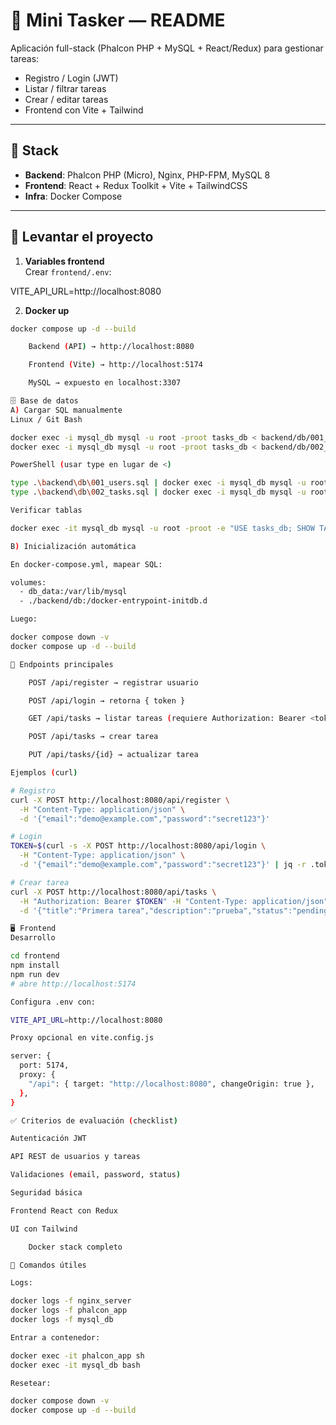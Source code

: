 # 📘 Mini Tasker — README

Aplicación full-stack (Phalcon PHP + MySQL + React/Redux) para gestionar tareas:

- Registro / Login (JWT)
- Listar / filtrar tareas
- Crear / editar tareas
- Frontend con Vite + Tailwind

---

## 🚀 Stack

- **Backend**: Phalcon PHP (Micro), Nginx, PHP-FPM, MySQL 8
- **Frontend**: React + Redux Toolkit + Vite + TailwindCSS
- **Infra**: Docker Compose

---

## 🐳 Levantar el proyecto

1. **Variables frontend**  
   Crear `frontend/.env`:

VITE_API_URL=http://localhost:8080


2. **Docker up**
```bash
docker compose up -d --build

    Backend (API) → http://localhost:8080

    Frontend (Vite) → http://localhost:5174

    MySQL → expuesto en localhost:3307

🗄️ Base de datos
A) Cargar SQL manualmente
Linux / Git Bash

docker exec -i mysql_db mysql -u root -proot tasks_db < backend/db/001_users.sql
docker exec -i mysql_db mysql -u root -proot tasks_db < backend/db/002_tasks.sql

PowerShell (usar type en lugar de <)

type .\backend\db\001_users.sql | docker exec -i mysql_db mysql -u root -proot tasks_db
type .\backend\db\002_tasks.sql | docker exec -i mysql_db mysql -u root -proot tasks_db

Verificar tablas

docker exec -it mysql_db mysql -u root -proot -e "USE tasks_db; SHOW TABLES;"

B) Inicialización automática

En docker-compose.yml, mapear SQL:

volumes:
  - db_data:/var/lib/mysql
  - ./backend/db:/docker-entrypoint-initdb.d

Luego:

docker compose down -v
docker compose up -d --build

🔐 Endpoints principales

    POST /api/register → registrar usuario

    POST /api/login → retorna { token }

    GET /api/tasks → listar tareas (requiere Authorization: Bearer <token>)

    POST /api/tasks → crear tarea

    PUT /api/tasks/{id} → actualizar tarea

Ejemplos (curl)

# Registro
curl -X POST http://localhost:8080/api/register \
  -H "Content-Type: application/json" \
  -d '{"email":"demo@example.com","password":"secret123"}'

# Login
TOKEN=$(curl -s -X POST http://localhost:8080/api/login \
  -H "Content-Type: application/json" \
  -d '{"email":"demo@example.com","password":"secret123"}' | jq -r .token)

# Crear tarea
curl -X POST http://localhost:8080/api/tasks \
  -H "Authorization: Bearer $TOKEN" -H "Content-Type: application/json" \
  -d '{"title":"Primera tarea","description":"prueba","status":"pending"}'

🖥️ Frontend
Desarrollo

cd frontend
npm install
npm run dev
# abre http://localhost:5174

Configura .env con:

VITE_API_URL=http://localhost:8080

Proxy opcional en vite.config.js

server: {
  port: 5174,
  proxy: {
    "/api": { target: "http://localhost:8080", changeOrigin: true },
  },
}

✅ Criterios de evaluación (checklist)

Autenticación JWT

API REST de usuarios y tareas

Validaciones (email, password, status)

Seguridad básica

Frontend React con Redux

UI con Tailwind

    Docker stack completo

🧰 Comandos útiles

Logs:

docker logs -f nginx_server
docker logs -f phalcon_app
docker logs -f mysql_db

Entrar a contenedor:

docker exec -it phalcon_app sh
docker exec -it mysql_db bash

Resetear:

docker compose down -v
docker compose up -d --build
